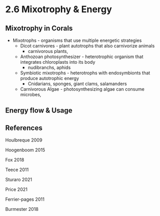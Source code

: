# 2.6 Mixotrophy & Energy

## Mixotrophy in Corals

* Mixotrophs - organisms that use multiple energetic strategies&#x20;
  * Dicot carnivores - plant autotrophs that also carnivorize animals
    * carnivorous plants,&#x20;
  * Anthozoan photosynthesizer - heterotrophic organism that integrates chloroplasts into its body&#x20;
    * nudibranchs, aphids&#x20;
  * Symbiotic mixotrophs - heterotrophs with endosymbionts that produce autotrophic energy&#x20;
    * Cnidarians, sponges, giant clams, salamanders &#x20;
  * Carnivorous Algae - photosynthesizing algae can consume microbes,&#x20;

## Energy flow & Usage



## References

Houlbreque 2009

Hoogenboom 2015

Fox 2018

Teece 2011

Sturaro 2021

Price 2021

Ferrier-pages 2011

Burmester 2018
